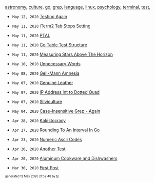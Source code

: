 [astronomy](./astronomy), [culture](./culture), [go](./go), [grep](./grep), [language](./language), [linux](./linux), [psychology](./psychology), [terminal](./terminal), [test](./test), 

* <code>May 12, 2020</code> [Testing Again](/Users/ccummer/Documents/tilde/2020-05-12T21-47-40-testing-again.md)
* <code>May 11, 2020</code> [iTerm2 Tab Stops Setting](/Users/ccummer/Documents/tilde/2020-05-11T22-49-48-iterm2-tab-stops-setting.md)
* <code>May 11, 2020</code> [PTAL](/Users/ccummer/Documents/tilde/2020-05-11T15-04-57-ptal.md)
* <code>May 11, 2020</code> [Go Table Test Structure](/Users/ccummer/Documents/tilde/2020-05-11T10-42-26-go-table-test-structure.md)
* <code>May 11, 2020</code> [Measuring Stars Above The Horizon](/Users/ccummer/Documents/tilde/2020-05-11T00-17-00-measuring-stars-above-the-horizon.md)
* <code>May 10, 2020</code> [Unnecessary Words](/Users/ccummer/Documents/tilde/2020-05-10T09-44-37-unnecessary-words.md)
* <code>May 08, 2020</code> [Gell-Mann Amnesia](/Users/ccummer/Documents/tilde/2020-05-08T09-08-00-gell-mann-amnesia.md)
* <code>May 07, 2020</code> [Genuine Leather](/Users/ccummer/Documents/tilde/2020-05-07T13-13-08-genuine-leather.md)
* <code>May 07, 2020</code> [IP Address Int to Dotted Quad](/Users/ccummer/Documents/tilde/2020-05-07T10-14-06-ip-address-int-to-dotted-quad.md)
* <code>May 07, 2020</code> [Silviculture](/Users/ccummer/Documents/tilde/2020-05-07T10-06-23-silviculture.md)
* <code>May 04, 2020</code> [Case-Insensitive Grep - Again](/Users/ccummer/Documents/tilde/2020-05-04T11-44-37-case-insensitive-grep---again.md)


* <code>Apr 28, 2020</code> [Kakistocracy](/Users/ccummer/Documents/tilde/2020-04-28T21-52-07-kakistocracy.md)
* <code>Apr 27, 2020</code> [Rounding To An Interval In Go](/Users/ccummer/Documents/tilde/2020-04-27T08-41-56-rounding-to-an-interval-in-go.md)
* <code>Apr 23, 2020</code> [Numeric Ascii Codes](/Users/ccummer/Documents/tilde/2020-04-23T06-06-02-numeric-ascii-codes.md)
* <code>Apr 20, 2020</code> [Another Test](/Users/ccummer/Documents/tilde/2020-04-20T15-13-29.md)
* <code>Apr 20, 2020</code> [Aluminum Cookware and Dishwashers](/Users/ccummer/Documents/tilde/2020-04-20T13-53-12.md)


* <code>Mar 30, 2020</code> [First Post](/Users/ccummer/Documents/tilde/2020-03-30T11-11-11-first-post.md)



<sup><sub>generated 12 May 2020 21:52:48 by <a href='https://github.com/senorprogrammer/til'>til</a></sub></sup>
